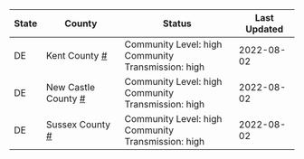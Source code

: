 State | County | Status | Last Updated
--- | --- | --- | --- 
DE | Kent County <a href="#kent_county">#</a> | <a name="kent_county"></a>Community Level: high<br/>Community Transmission: high | 2022-08-02
DE | New Castle County <a href="#new_castle_county">#</a> | <a name="new_castle_county"></a>Community Level: high<br/>Community Transmission: high | 2022-08-02
DE | Sussex County <a href="#sussex_county">#</a> | <a name="sussex_county"></a>Community Level: high<br/>Community Transmission: high | 2022-08-02
